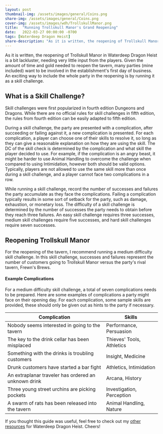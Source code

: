 ```yaml
---
layout: post
thumbnail-img: /assets/images/general/Coins.png
share-img: /assets/images/general/Coins.png
cover-img: /assets/images/wdh/TrollskullManor.png
title:  "Running Trollskull Manor's Grand Reopening"
date:   2022-03-27 00:00:00 -0700
tags: [Waterdeep Dragon Heist]
share-description: "As it is written, the reopening of Trollskull Manor in Waterdeep Dragon Heist is a bit lackluster, needing very little input from the players. Lets fix that using a skill challenge!"
---
```


As it is written, the reopening of Trollskull Manor in Waterdeep Dragon Heist is a bit lackluster, needing very little input from the players. Given the amount of time and gold needed to reopen the tavern, many parties (mine included) want to be involved in the establishment's first day of business. An exciting way to include the whole party in the reopening is by running it as a skill challenge.

## What is a Skill Challenge?
Skill challenges were first popularized in fourth edition Dungeons and Dragons. While there are no official rules for skill challenges in fifth edition, the rules from fourth edition can be easily adapted to fifth edition.

During a skill challenge, the party are presented with a complication, after succeeding or failing against it, a new complication is presented. For each complication, a player can choose one of their skills to resolve it, so long as they can give a reasonable explanation on how they are using the skill. The DC of the skill check is determined by the complication and what skill the player decided to use. For example, if the complication is an angry beast, it might be harder to use Animal Handling to overcome the challenge when compared to using Intimidation, however both should be valid options. Typically, players are not allowed to use the same skill more than once during a skill challenge, and a player cannot face two complications in a row.

While running a skill challenge, record the number of successes and failures the party accumulate as they face the complications. Failing a complication typically results in some sort of setback for the party, such as damage, exhaustion, or monetary loss. The difficulty of a skill challenge is determined by the number of successes the party needs to obtain before they reach three failures. An easy skill challenge requires three successes, medium skill challenges require five successes, and hard skill challenges require seven successes.

## Reopening Trollskull Manor
For the reopening of the tavern, I recommend running a medium difficulty skill challenge. In this skill challenge, successes and failures represent the number of customers going to Trollskull Manor versus the party's rival tavern, Frewn's Brews.

#### Example Complications
For a medium difficulty skill challenge, a total of seven complications needs to be prepared. Here are some examples of complications a party might face on their opening day. For each complication, some sample skills are provided, these should only be given out as hints to the party if necessary.

| Complication                                         | Skills                    |
| ---                                                  | ---                       |
| Nobody seems interested in going to the tavern       | Performance, Persuasion   |
| The key to the drink cellar has been misplaced       | Thieves' Tools, Athletics |
| Something with the drinks is troubling customers     | Insight, Medicine         |
| Drunk customers have started a bar fight             | Athletics, Intimidation   |
| An extraplanar traveler has ordered an unknown drink | Arcana, History           |
| Three young street urchins are picking pockets       | Investigation, Perception |
| A swarm of rats has been released into the tavern    | Animal Handling, Nature   |

If you thought this guide was useful, feel free to check out my <a href="/tags/#Waterdeep%20Dragon%20Heist">other resources</a> for Waterdeep Dragon Heist. Cheers!